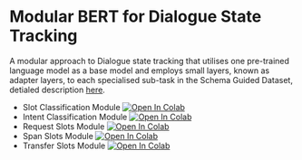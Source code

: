 # Modular BERT for Dialogue State Tracking

A modular approach to Dialogue state tracking that utilises one pre-trained language model as a base model and employs small layers, known as adapter layers, to each specialised sub-task in the Schema Guided Dataset, detialed description [here](Modular_BERT_description.pdf).

- Slot Classification Module [![Open In Colab](https://colab.research.google.com/assets/colab-badge.svg)](https://colab.research.google.com/github/osmanio2/modular-bert-dst/slot_classification_training.ipynb)
- Intent Classification Module [![Open In Colab](https://colab.research.google.com/assets/colab-badge.svg)](https://colab.research.google.com/github/osmanio2/modular-bert-dst/intent_classification_training.ipynb)
- Request Slots Module [![Open In Colab](https://colab.research.google.com/assets/colab-badge.svg)](https://colab.research.google.com/github/osmanio2/modular-bert-dst/request_slot_training.ipynb)
- Span Slots Module [![Open In Colab](https://colab.research.google.com/assets/colab-badge.svg)](https://colab.research.google.com/github/osmanio2/modular-bert-dst/span_slots_training.ipynb)
- Transfer Slots Module [![Open In Colab](https://colab.research.google.com/assets/colab-badge.svg)](https://colab.research.google.com/github/osmanio2/modular-bert-dst/transfer_slots_training.ipynb)
